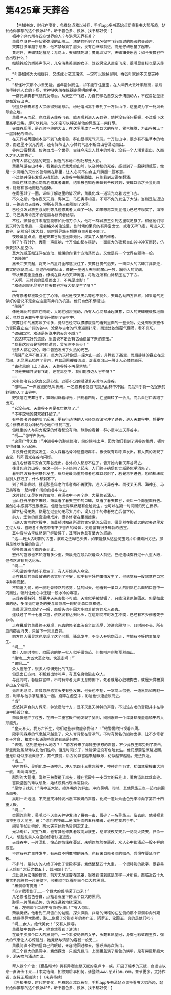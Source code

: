 # 第425章 天葬谷
        【告知书友，时代在变化，免费站点难以长存，手机app多书源站点切换看书大势所趋，站长给你推荐的这个换源APP，听书音色多、换源、找书都好使！】
       祖神？非九州与四方世界的人？与洪荒天界有关？
       萧晨立身在一座仙雾弥漫的山峰上，清楚的听到了几名御空飞行而过的修者的交谈声。
       天葬谷多半超乎想象，他不禁皱紧了眉头，没有在继续前进，而是仔细思量了起来。
       黄河畔，天碑镇始祖龙；龙岛上，天碑镇死城；魔鬼深狱下，天碑镇失乐园；如今天葬谷中会出现什么？
       如银铃般的娇笑声传来，几名清秀美丽的女子，驾驭灵宝从远空飞来，很明显目标也是天葬谷。
       “叶静姐修为大幅提升，又炼成七宝琉璃塔，一定可以除掉吴明，夺回叶家的不灭皇天神钟。”
       “都怪叶天那个小辈无能，当年抱钟而生，却不能守住至宝，在人间界大丢叶家颜面，最后落得钟碎人亡的下场，令神钟失落在炼器宗吴明的手中。”
       一群充满青春气息的女修士，从天空中飞过，为首的那名白衣女子清丽动人，不过自始至终她都没有出声。
       很显然修真界各大宗派得到消息后，纷纷遣出高手来到了十万仙山中，这里成为了一处风云际会之地。
       萧晨冲天而起，也向着天葬谷飞去，能否顺利进入天葬谷，他并没有任何把握，不过眼下这里高手云集，却可以利用，说不定可以将追杀他的异族王一网打尽。
       天葬谷周围，是连绵不绝的大山，在这里围成了一片巨大的谷地，雾气朦胧，为山谷披上了一层神秘的面纱。
       在天葬谷周围根本见不到飞禽走兽，群山显得死气沉沉。十万仙山中，很少有不生草木的地方，而这里不仅光秃秃，还有阵阵让人心悸的气息不断自山谷涌动而出。
       谷内云雾翻涌，仿佛自成一个世界，古往今来走入其中的修者，没有一个人活着走出，久而久之无人敢靠近。
       所有人都在远远的观望，附近的林地中到处都是人影。
       萧晨降落在山林中，看着前方光秃秃的山岭，以及神秘的死谷，感觉到了一股磅礴威压，像是一头沉睡的灭世凶兽匍匐在那里，让人心间不由自主升腾起一股寒意。
       不过他并没有发现天碑影迹，天葬谷中朦朦胧胧，只能看到云雾在翻涌。
       萧晨在林间虚心向两名修真者请教，结果被告知近来每到午夜时刻，天碑巨影才会显化而出，隐隐有拔地而起的趋势。
       在周围转了一圈，详细了解这里的情况后，萧晨化成一道流光向着远空飞去。
       不久之后，他与夜叉天后、海神王、马巴奥等相遇，不可不免的发生了大战。当然是边退边战，一路逃向天葬谷，将所有异族王都引到了这里。
       已经引发异族王与吴明等几位修真者大战了一场，如果想再次明显借力已经不现实了，海神王、马巴奥等肯定不会轻易与修真者结怨。
       不过，萧晨也并未指望能够如此借刀杀人，他将一群异族王引到这里就足够了。相信他们得到天碑的信息后，一定会格外关注这里，到时候如果真的有异宝出世，或者天碑飞走，可进入天葬谷，定然会引发大战，到时候异族王想置身事外都不能了。
       夜晚繁星点点，但是天葬谷周围压抑无比，聚集了大量的修者。
       到了午夜时分，轰隆一声巨响，十万仙山都在摇动，一面巨大的碑影自山谷中冲天而起，仿佛要顶入星空中。
       莫大的威压如汪洋在波动，缓缓的向着十方浩荡而去，又像是有一个世界在颤动一般。
       “轰隆隆”
       黑云冲天而起，将天上的星月全部遮拢住了，天葬谷魔气滔天，一面巨大的古碑并非影迹，真实的浮现而出。高过所有的仙山，像是一座送入天际的魔山一般，震慑人的灵魂。
       带状黑雾重重叠叠，缭绕在巨大的天碑周围，将附近所有山脉都压在了下方。
       “天啊，天碑真的显现而出了，不再是虚影！”
       “难道沉寂无尽岁月的天葬谷将有大变发生了吗？”
       ……
       所有修者都被吸引住了心神，纵然是夜叉天后等也不例外，天碑名动四方世界，如果运气足够好的话说不定会在这里有非凡的机遇，他们自然不想错过。
       “隆隆”
       像是沉闷的雷声在响动，大地在剧烈摇动，所有人心间都涌起惧意，巨大的天碑缓缓拔地而起，竟然自天葬谷中慢慢升腾到了天空中。
       天葬谷中的黑雾淡了许多，竟然已经可以朦朦胧胧的看到里面的一些景物，近处有很多宏伟的宫殿矗立在广阔的谷中，沧桑与古老的气息迎面扑来，而远处依然雾气翻涌，看不真切。
       “磅礴巨宫，难道是传说中的天宫不成？”
       “这这样完好的遗迹，里面说不定会有古仙遗留下来的至宝。”
       “我看这应该是祖神的遗宫，灵宝绝不会少！”
       很多人都在议论，眼中皆透发出了火热的光芒。
       “隆隆”之声不绝于耳，巨大的天碑像是一座大山一般，升腾到了高空，而后静静的矗立在云层间，无尽黑云挡住了星月，在其周围缓缓流动，汹涌澎湃出一股让人心悸的威压。
       “古碑真的飞上了高天，天葬谷将不再是禁地。”
       “可是天碑并没有飞走，还在高空中，我们能够迈入谷中吗？”
       ……
       众多修者有又欣喜又是心惊，迟疑不定的凝望着天碑与天葬谷。
       “嗷呜……”一声恶狼的吼叫传来，一名修真者驾驭飞剑从山林中冲出，而后抖手将一名捉来的野狼扔入了山谷中。
       野狼落在天葬谷中，双眼闪烁着绿光，扫视着四周，在里面转了一会儿，而后自谷口奔跑了出来。
       “它没有死，天葬谷不再是死亡绝地了。”
       “不祥之地的魔咒被打破了。”
       有些修者兴奋的叫了起来，更有行动快的人已经驾驭法宝冲了过去，进入天葬谷中，想要在这片修真界最为神秘的绝地中寻找古宝。
       但稳重的人与实力高深的修者都没有动，静静的看着一群小辈冲进天葬谷中。
       “啊……”惊呼声传来。
       “这里尸骨无数！”冲进谷中的那些修者，纷纷惊叫出声，因为他们看到了满谷的骸骨，顿时变得谨慎小心起来。
       并没有任何变故发生，众人踩着枯骨冲进宫殿群中。很快就有欢呼声发出，有人真的发现了古宝，阵阵霞光在谷内闪烁。
       当几名修者平安自天葬谷走出，谷外的人都忍不住了，皆开始向着天葬谷涌去。
       往昔死寂的山谷，在这一刻一下子热闹了起来，人们终于确信死亡威胁似乎消失了。
       看到并没有任何意外发生，纵然是最稳重的修者也难以忍耐了，若是再不进去，恐怕机缘就被别人获取了，什么都剩不下。
       到了后半夜时，就连那些年老的修者都不再犹豫，进入天葬谷中。而夜叉天后、海神王、马巴奥等也一起向着广阔的山谷中冲去。
       这片封印无尽岁月的古地，在深夜中不再宁静，大量修者涌入。
       当山谷外宁静下来时，萧晨看了看天空中的巨碑，又看了看天葬谷，最后一个向里面行去。虽然心中感觉不是很稳妥，但是他觉得纵然是有危险发生，也可以在第一时间回归死亡世界。
       脚下枯骨无数，都是在过去的无尽岁月中，误入谷中的修者死亡后留下的。
       前方，宏伟的巨宫连绵成片，很多修者在里面搜索。
       当进入古老的宫殿中，萧晨顿时知道所谓的古宝是怎么回事，很显然在那遥远的过去这里发生过大战，宫殿各个角落中有不少雪白的骨体，更遗留有很多碎裂的法宝。
       其中有些古宝纵然是已经破碎了，其残片也具有莫大的威能。
       “这……是太古时期的古宝，祭炼之法早已失传，如果能够从这些灵宝残片中摸索出方法，那将是难以估量的财富。”
       很多修真者全都兴奋无比。
       宏伟的宫殿也不知道有多少重，萧晨走在最后跟着众人前进，已经连续穿行过十九重大殿，但依然没有到达尽头。
       “啊……”
       不和谐的事情终于发生了，有人开始杀人夺宝。
       走在最后的萧晨敏锐的感觉到了不安，似乎有不好的事情发生了，他感觉有一股寒意在巨宫中升腾而起。
       不知道为何，他一股毛骨悚然的感觉，猛的回头，他看到一条巨大的阴影在后面的巨宫中一闪而过，顿时让他心中泛起一股冰冷的寒意。
       天葬谷很特别，想要冲天离去都不可能，天空似乎被禁锢了，只能沿着原路回返，但是如此做的话，多半无可避免的要与那惊鸿一现的阴森巨影相遇。
       萧晨深深向后望了一眼，而后头也不回大步向着前方的众人追去。
       连续过了三十七重巨宫，依然没有达到尽头，在这期间不时发生冲突，已经有不少修者死于非命。
       走在最后的萧晨终于发现，死去的修者血液会全部流尽，渗进宫殿地下，且时间不长，所有血肉都会消失，只留下一具具白骨。
       前方的人很显然也发现了这个问题，骚乱发生，不少人开始向回走，生怕有不好的事情发生。
       “啊……”
       数十人同时惨叫，向回逃的第一批人似乎很惊恐，但惨叫声刹那戛然而止。
       “绝地……大凶大恶之地，快退走啊！”
       “鬼啊……”
       众人惶恐了，很多人惊惧无比的飞逃。
       但是出口方向，不断发出惨叫声，有莫名魔物阻击众人。
       与此同时，各座巨宫中，不时有修者无声无息的倒下，死者或是心脏被掏去，或是头骨被洞穿出五个指洞。
       无声无息间，萧晨忽然感觉头皮有些发麻，他头也不抬，一掌向上劈去。一道黑影如鬼魅一般，利爪与他手掌碰撞在一起，崩碎在虚空中，影迹也快速虚淡而去。
       “当”
       悠悠钟声自前方传来，钟波震动十方，是不灭皇天神钟的声音，不过这古老的宫殿并未在钟波中损毁分毫。
       萧晨快速冲了过去，在四十二重宫殿中他发现了吴明，刚刚震碎一个浑身都覆盖着鳞甲的人形魔鬼。
       “皇天不灭，我万古长生，你们这些邪物能奈我何？！”他警惕的扫视着四周。
       殿宇间森寒的气息越来越重了，众人脊背都在冒凉气，不时有莫名的凶物出手，让不少修者死于非命，根本不知道那些影迹到底是何物。
       “该死，这到底是什么地方？！”前方传来了海神王愤怒的声音，不少异族王都受到了攻击，那些魔物虽然难以伤他们性命，但是时间长了，谁能保证没有危险发生。他们想要沿原路返回，但是后路似乎被截断了，雾气朦胧，后方的巨宫越来越飘渺，仿似越来越远，无法靠近。
       “当……”
       钟声悠扬，吴明化成一道神光，冲入第四十三重宫殿中，神钟光芒万丈，犹如彗星撞击大地一般，击向海神王。
       剧烈的大碰撞，海神王被轰砸了出去，撞在宫殿中一支巨大的石柱上，嘴角溢出丝丝血迹。
       宫殿坚固的难以想象，始终没有出现丝毫裂纹。
       “是你？找死！”海神王大怒，擦净嘴角的鲜血，冲向吴明。同时，其他异族王也一起向前围杀而去。
       吴明一击远退，不灭皇天神钟发出震耳欲聋的声音，化成一道灿灿金色光束冲向了第四十四重大殿。
       “啊……”
       突围的刹那，吴明以不灭皇天神钟发动了最强一击，震碎了一名异族王。临去前，他凝视着海神王与大地王，道：“你们的神魂……是我所需的五行精魂，必死在我的手中。”
       间吴明如此挑衅，两大天王的脸色皆阴沉无比。
       光华绚烂，灵宝飞舞，也有其他修真者攻向异族王，结果被夜叉天后一记剑火焚天，扫杀十几人，想趁乱杀人夺宝的修者快速退走。
       天葬谷中，一片混乱，惶恐的情绪在蔓延，未明的危险在逼近，众人心中都涌起一股不祥的感觉。
       不时有死亡事件发生，有来自不明魔物的袭杀，也有来自修者间的暗杀，恐惧在蔓延与扩散。
       不多时，最前方的人终于冲出了宫殿群落，竟然整整四十九重，一个很特别的数字，很容易让人想到“大衍之数五十，其用四十九”。
       走出这片宏伟的巨宫，前方无尽迷雾在笼罩，很难看清到底是怎样一片所在。而临近四十九重古老宫殿的一片崖壁下，模糊间可以看到三个巨大的黑洞。
       “黑洞中有魔鬼！”
       “方才我看到了……一个巨大的兽爪探了出来！”
       几名修者脸色苍白，点指着石崖下的三个巨大的黑洞。
       那里一片阴森恐怖，仿佛连通着地狱深渊。
       “看，左侧那个巨洞中有影迹闪现！”有人惊叫。
       萧晨愕然，他看到三具雪白的骷髅，探头探脑，非常的滑稽的在左侧的那个巨洞中向外窥视。他觉得异常熟悉，那……像极了分别多年的秦广王、阎罗王、轮回王，真的是他们吗？
       “啊……女人，绝代美女！”又有人惊呼。
       萧晨脑中轰的一声，他竟然看到了清清！
       在最中央那个巨大的黑洞中，一个丰姿绝世的女子，头戴五彩皇冠，身穿七彩虹霞玉衣，强大的气息让人心惊胆战，她竟然与清清的容貌一般无二。
       萧晨简直不敢相信自己的眼睛，未容他回过神来，惊呼声再次传出。
       第三个巨大的黑洞中，竟然探出一只魔鬼巨爪，上面覆盖满了紫色的鳞甲，足有房屋那般大小，滔天煞气涌动而出。
       ——————————————————————
       帮人做个广告：《极品瞳术》拥有异者血祭天赋的帝卢卡一族，开启了瞳术的天赋，自远古以来一直流传下来……(未完待续，如欲知后事如何，请登陆www.qidian.com，章节更多，支持作者，支持正版阅读！)（未完待续）
       【告知书友，时代在变化，免费站点难以长存，手机app多书源站点切换看书大势所趋，站长给你推荐的这个换源APP，听书音色多、换源、找书都好使！】